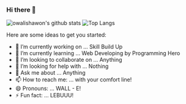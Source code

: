 ### Hi there 👋

![owalishawon's github stats](https://github-readme-stats.vercel.app/api?username=owalishawon&count_private=true)
![Top Langs](https://github-readme-stats.vercel.app/api/top-langs/?username=owalishawon&layout=compact)

<!--
**OwaliShawon/OwaliShawon** is a ✨ _special_ ✨ repository because its `README.md` (this file) appears on your GitHub profile.
-->

Here are some ideas to get you started:

- 🔭 I’m currently working on ... Skill Build Up
- 🌱 I’m currently learning ... Web Developing by Programming Hero 
- 👯 I’m looking to collaborate on ... Anything
- 🤔 I’m looking for help with ... Nothing
- 💬 Ask me about ... Anything
- 📫 How to reach me: ... with your comfort line!
- 😄 Pronouns: ... WALL - E!
- ⚡ Fun fact: ... LEBUUU!

